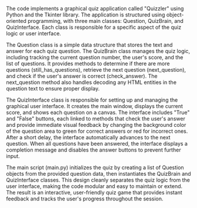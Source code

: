 The code implements a graphical quiz application called "Quizzler" using Python and the Tkinter library. The application is structured using object-oriented programming, with three main classes: Question, QuizBrain, and QuizInterface. Each class is responsible for a specific aspect of the quiz logic or user interface.

The Question class is a simple data structure that stores the text and answer for each quiz question. The QuizBrain class manages the quiz logic, including tracking the current question number, the user's score, and the list of questions. It provides methods to determine if there are more questions (still_has_questions), retrieve the next question (next_question), and check if the user's answer is correct (check_answer). The next_question method also handles decoding any HTML entities in the question text to ensure proper display.

The QuizInterface class is responsible for setting up and managing the graphical user interface. It creates the main window, displays the current score, and shows each question on a canvas. The interface includes "True" and "False" buttons, each linked to methods that check the user's answer and provide immediate visual feedback by changing the background color of the question area to green for correct answers or red for incorrect ones. After a short delay, the interface automatically advances to the next question. When all questions have been answered, the interface displays a completion message and disables the answer buttons to prevent further input.

The main script (main.py) initializes the quiz by creating a list of Question objects from the provided question data, then instantiates the QuizBrain and QuizInterface classes. This design cleanly separates the quiz logic from the user interface, making the code modular and easy to maintain or extend. The result is an interactive, user-friendly quiz game that provides instant feedback and tracks the user's progress throughout the session.